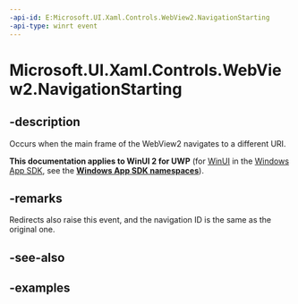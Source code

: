 ```yaml
---
-api-id: E:Microsoft.UI.Xaml.Controls.WebView2.NavigationStarting
-api-type: winrt event
---
```


# Microsoft.UI.Xaml.Controls.WebView2.NavigationStarting

<!--
public event Windows.Foundation.TypedEventHandler<Microsoft.UI.Xaml.Controls.WebView2,Microsoft.UI.Xaml.Controls.WebView2NavigationStartingEventArgs> NavigationStarting;
-->

## -description

Occurs when the main frame of the WebView2 navigates to a different URI.

**This documentation applies to WinUI 2 for UWP** (for [WinUI](/windows/apps/winui/winui3/) in the [Windows App SDK](/windows/apps/windows-app-sdk/), see the **[Windows App SDK namespaces](/windows/windows-app-sdk/api/winrt/)**).

## -remarks

Redirects also raise this event, and the navigation ID is the same as the original one.

## -see-also

## -examples
